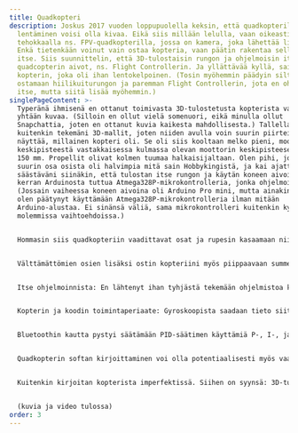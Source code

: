 ```yaml
---
title: Quadkopteri
description: Joskus 2017 vuoden loppupuolella keksin, että quadkopterilla
  lentäminen voisi olla kivaa. Eikä siis millään lelulla, vaan oikeasti
  tehokkaalla ns. FPV-quadkopterilla, jossa on kamera, joka lähettää livekuvaa.
  Enkä tietenkään voinut vain ostaa kopteria, vaan päätin rakentaa sellaisen
  itse. Siis suunnittelin, että 3D-tulostaisin rungon ja ohjelmoisin itse
  quadcopterin aivot, ns. Flight Controllerin. Ja yllättävää kyllä, sain tehtyä
  kopterin, joka oli ihan lentokelpoinen. (Tosin myöhemmin päädyin silti
  ostamaan hiilikuiturungon ja paremman Flight Controllerin, jota en ohjelmoinut
  itse, mutta siitä lisää myöhemmin.)
singlePageContent: >-
  Typeränä ihmisenä en ottanut toimivasta 3D-tulostetusta kopterista varmaan
  yhtään kuvaa. (Silloin en ollut vielä somenuori, eikä minulla ollut
  Snapchattia, joten en ottanut kuvia kaikesta mahdollisesta.) Tallella on
  kuitenkin tekemäni 3D-mallit, joten niiden avulla voin suurin piirtein
  näyttää, millainen kopteri oli. Se oli siis kooltaan melko pieni, moottorin
  keskipisteestä vastakkaisessa kulmassa olevan moottorin keskipisteeseen noin
  150 mm. Propellit olivat kolmen tuumaa halkaisijaltaan. Olen pihi, joten
  suurin osa osista oli halvimpia mitä sain Hobbykingistä, ja kai ajattelin
  säästäväni siinäkin, että tulostan itse rungon ja käytän koneen aivoina taas
  kerran Arduinosta tuttua Atmega328P-mikrokontrolleria, jonka ohjelmoin itse.
  (Jossain vaiheessa koneen aivoina oli Arduino Pro mini, mutta ainakin lopulta
  olen päätynyt käyttämään Atmega328P-mikrokontrolleria ilman mitään
  Arduino-alustaa. Ei sinänsä väliä, sama mikrokontrolleri kuitenkin kyseessä
  molemmissa vaihtoehdoissa.)


  Hommasin siis quadkopteriin vaadittavat osat ja rupesin kasaamaan niistä toimivaa kokonaisuutta. Välttämättömiä elektroniikkaosia ei edes ole kauhean paljon: Flight Controller (tässä tapauksessa Atmega328P), 4xESC (Electronic Speed Controller (tarvitaan jotta voidaan ohjata harjattomia moottoreita), radiovastaanotin ja gyroskooppi. Gyroskooppina käytin MPU6050-moduulia, jossa on myös kiihtyvyysanturi. Gyroskooppi mittaa kopterin pyörimistä kolmessa suunnassa, mutta se kertoo vain pyörimisnopeuden, eikä siis kopterin absoluuttista asentoa. Tämä kuitenkin riittää, jos suunnittelee käyttävänsä kopteria ns. [Acro-modella](https://ardupilot.org/copter/docs/acro-mode.html), jossa kopterin asento pysyy samana, jos ohjaussauvoihin ei koske. Kiihtyvyysanturin avulla voi mitata kopterin absoluuttisen asennon painovoiman aiheuttaman alaspäin suuntautuvan voiman avulla. Yritinkin toteuttaa myös ns. Self-level-moden, jossa kopteri tasapainottaisi itsensä, jos irrottaa ohjaussauvoista. En kuitenkaan muistaakseni onnistunut tässä. Jotenkin moottoreiden aiheuttama tärinä teki kiihtyvyysmittarin lukemasta liian epävakaan ja en saanut asioita toimimaan. Acro-mode kuitenkin riitti minulle, koska kaikissa Youtube-videoissa, joita katsoin, ihmiset lensivät Acro-modella ja tekivät hienoja temppuja koptereillaan.


  Välttämättömien osien lisäksi ostin kopteriini myös piippaavaan summerin, jotta se voisi kertoa minulle piippausten avulla hyödyllistä tietoa. Piippausten avulla kopterin myös löytää, jos tipahtaa hallitsemattomasti johonkin keskelle peltoa. (On tärkeää aina lentää kopteria kaukana ihmisistä.) Lisäksi ostin bluetooth-moduulin, jotta pystyin helposti ja langattomasti muuttamaan quadkopterin lentoon vaikuttavia parametrejä.


  Itse ohjelmoinnista: En lähtenyt ihan tyhjästä tekemään ohjelmistoa kopteriini. Suurena apuna oli Joop Brokkingin tekemät [Youtube-videot](https://www.youtube.com/playlist?list=PL0K4VDicBzsibZqfa42DVxC8CGCMB7G2G), joissa hän rakentaa hyvin vastaavan laitteen. En kopioinut koodia häneltä, mutta hänen videonsa auttoivat ymmärtämään mitä tarvitaan toimivaan kopteriin, ja miten nämä ominaisuudet voisi toteuttaa. Pakko sanoa, että tästä koodista olen ehkä vähän ylpeä. Ihan vain sen takia että kopteri lensi (ei täydellisesti, mutta se lensi). Lisäksi tein myös koodista sellaisen, että sitä voi itse konfiguroida ja muuttaa asioita helposti config.h tiedoston avulla. Inspiraationa tähän oli varmasti 3D-tulostimeni käyttämän Marlin-ohjelmiston vastaava config-tiedosto.


  Kopterin ja koodin toimintaperiaate: Gyroskoopista saadaan tieto siitä, mikä on kopterin pyörimisnopeus x-, y-, ja z-akselien ympäri. Radiovastaanottimesta saadaan tieto siitä, mitä näiden arvojen haluttaisiin olevan. Sitten lasketaan hiukan matikkaa ja Flight Controller puhuu neljän ESC:n kanssa, jotka sitten säätävät moottorien nopeutta. "Hiukan matikkaa" tarkoittaa tässä tapauksessa [PID-säädintä](https://www.youtube.com/watch?v=JBvnB0279-Q). Linkki vie Joop Brokkingin videoon, jonka avulla taisin itse ymmärtää PID-säätimen käsitteen tarpeeksi hyvin, jotta pystyin ohjelmoimaan sellaisen. (Varmasti katsoin myös muita videoita ja luin tutoriaaleja.)


  Bluetoothin kautta pystyi säätämään PID-säätimen käyttämiä P-, I-, ja D-kertoimia eri akseleille ja myös muita koneen parametrejä. Näitä pystyi sitten myös tallentamaan mikrokontrollerin EEPROM-muistiin.


  Quadkopterin softan kirjoittaminen voi olla potentiaalisesti myös vaarallista hommaa: propellit pyörivät aika nopeasti, ja jos kopteri karkaa käsitä huonon softan takia, huonolla tuurilla voit aiheuttaa pahaakin vahinkoa itsellesi tai muille. Tottakai koitin tehdä softasta mahdollisimman turvallisen, ja siinä on joitakin turvaominaisuuksia esim. sitä varten, jos kopteri menettää yhteyden radiolähettimeen. Kehitysvaiheessa minulle tuli vain yksi vaaratilanne: Jossain vaiheessa moottorit menivät yhtäkkiä lähes täysille, ja tietenkin minulla oli tällöin myös propellit kiinni kopterissa. Olin silloin huoneessani ja onnekseni kopteri lensi hyllyni alle, ja hetken kuluttua moottorit rauhoittuivat. Jos kopteri olisi lentänyt esim. naamaani, jälki ei välttämättä olisi ollut kaunista. (Propellit ovat yllättävän teräviä ja pyörivät vinhaa vauhtia.) En nyt ihan tarkkaan muista mikä aiheutti ongelman, mutta muistaakseni se liittyi radiovastaanottimesta tulevan signaalin lukemiseen. Pienen ohjelmointivirheen takia muistaakseni jokin muuttuja sai hyvin erikoisen arvon välillä ja lähes satunnaisesti. Sain onneksi paikattua ongelman.


  Kuitenkin kirjoitan kopterista imperfektissä. Siihen on syynsä: 3D-tulostettu runko meni rikki jokaisessa kunnon törmäyksessä (niitä tulee paljon koska en osaa lentää kopteria). Itse kirjoitetulla ohjelmistolla kopteri lentää, mutta kyyti ei ole ihan kauhean tasaista. Nämä olivat pääsyyt siihen, miksi jossain vaiheessa päätin ostaa hiilikuiturungon ja vaihtaa 32-bittiseen STM32-mikrokontrolleriin, jossa ei pyörinyt itse kirjoittamani softa vaan [Betaflight](https://betaflight.com/), jonka tekemiseen on varmastikin käytetty aika paljon enemmän työtunteja kuin oman softani kirjoittamiseen käytin. Näiden muutosten jälkeen kyyti on ollut tasaisempaa. Ainoa ongelma on se, että kadotin itse motivaationi lentämiseen. Syynä varmaan se, että koko ajan minua innosti enemmän kopterin kehittäminen eikä sen lentäminen. En myöskään koskaan oppinut lentämään kopteria kovin hyvin. En olekaan kauheasti enää lentänyt kopteria, ja nyt mietin, pistäisinkö sen kenties myyntiin, vai löydänkö ehkä joskus taas motivaation lentää ja kehittää kopteriani.


  (kuvia ja video tulossa)
order: 3
---
```

